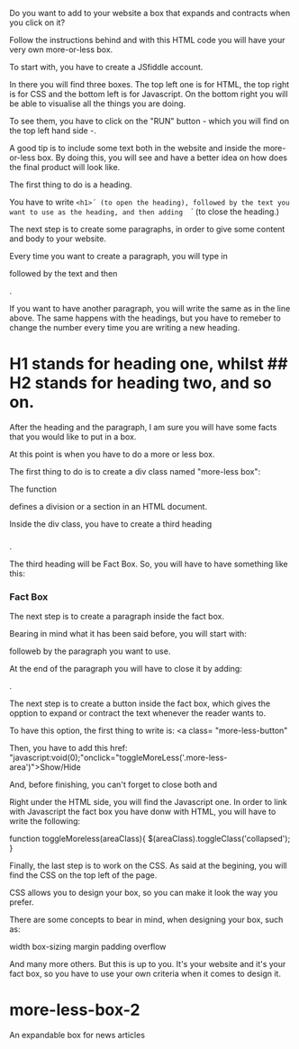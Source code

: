 Do you want to add to your website a box that expands and contracts when you click on it?

Follow the instructions behind and with this HTML code you will have your very own more-or-less box.

To start with, you have to create a JSfiddle account.

In there you will find three boxes. The top left one is for HTML, the top right is for CSS and the bottom left is for Javascript. On the bottom right you will be able to visualise all the things you are doing. 

To see them, you have to click on the "RUN" button - which you will find on the top left hand side -.

A good tip is to include some text both in the website and inside the more-or-less box. By doing this, you will see and have a better idea on how does the final product will look like. 

The first thing to do is a heading.

You have to write `<h1>´
(to open the heading),
followed by the text you want to use as the heading, and then adding 
`</h1>´ 
(to close the heading.)

The next step is to create some paragraphs, in order to give some content and body to your website.

Every time you want to create a paragraph, you will type in <p> followed by the text and then </p>.

If you want to have another paragraph, you will write the same as in the line above. The same happens with the headings, but you have to remeber to change the number every time you are writing a new heading. 

# H1 stands for heading one, whilst ## H2 stands for heading two, and so on. 

After the heading and the paragraph, I am sure you will have some facts that you would like to put in a box.

At this point is when you have to do a more or less box.

The first thing to do is to create a div class named "more-less box": <div class="more-less-box">

The function <div> defines a division or a section in an HTML document.

Inside the div class, you have to create a third heading <h3></h3>. 

The third heading will be Fact Box. So, you will have to have something like this: 

<h3>
Fact Box
</h3>

The next step is to create a paragraph inside the fact box.

Bearing in mind what it has been said before, you will start with: <p class="more-less-area collapsed"> followeb by the paragraph you want to use.

At the end of the paragraph you will have to close it by adding: </p>.

The next step is to create a button inside the fact box, which gives the opption to expand or contract the text whenever the reader wants to. 

To have this option, the first thing to write is: <a class= "more-less-button"

Then, you have to add this href: "javascript:void(0);"onclick="toggleMoreLess('.more-less-area')">Show/Hide

And, before finishing, you can't forget to close both </a> and </div>

Right under the HTML side, you will find the Javascript one. In order to link with Javascript the fact box you have donw with HTML, you will have to write the following:

function toggleMoreless(areaClass){
$(areaClass).toggleClass('collapsed');
}

Finally, the last step is to work on the CSS. As said at the begining, you will find the CSS on the top left of the page.

CSS allows you to design your box, so you can make it look the way you prefer.

There are some concepts to bear in mind, when designing your box, such as:

width
box-sizing
margin
padding
overflow

And many more others. But this is up to you. It's your website and it's your fact box, so you have to use your own criteria when it comes to design it.

# more-less-box-2
An expandable box for news articles
